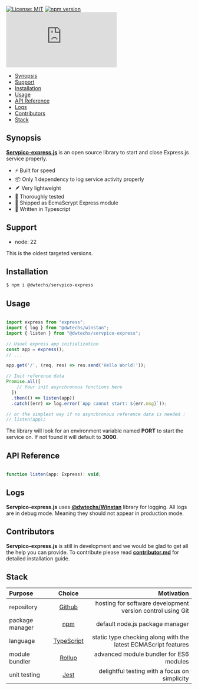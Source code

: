 
[![License: MIT](https://img.shields.io/npm/l/@dwtechs/servpico-express.svg?color=brightgreen)](https://opensource.org/licenses/MIT)
[![npm version](https://badge.fury.io/js/%40dwtechs%2Fservpico-express.svg)](https://www.npmjs.com/package/@dwtechs/servpico-express)
[![last version release date](https://img.shields.io/github/release-date/DWTechs/Servpico-express.js)](https://www.npmjs.com/package/@dwtechs/servpico-express)


- [Synopsis](#synopsis)
- [Support](#support)
- [Installation](#installation)
- [Usage](#usage)
- [API Reference](#api-reference)
- [Logs](#logs)
- [Contributors](#contributors)
- [Stack](#stack)


## Synopsis

**[Servpico-express.js](https://github.com/DWTechs/Servpico-express.js)** is an open source library to start and close Express.js service properly.

- ⚡ Built for speed
- 📦 Only 1 dependency to log service activity properly
- 🪶 Very lightweight
- 🧪 Thoroughly tested
- 🚚 Shipped as EcmaScrypt Express module
- 📝 Written in Typescript


## Support

- node: 22

This is the oldest targeted versions.  


## Installation

```bash
$ npm i @dwtechs/servpico-express
```


## Usage

```javascript

import express from "express";
import { log } from "@dwtechs/winstan";
import { listen } from "@dwtechs/servpico-express";

// Usual express app initialization
const app = express();
// ...

app.get('/', (req, res) => res.send('Hello World!'));

// Init reference data
Promise.all([
    // Your init asynchronous functions here
  ])
  .then(() => listen(app))
  .catch((err) => log.error(`App cannot start: ${err.msg}`));

// or the simplest way if no asynchronous reference data is needed : 
// listen(app);

```

The library will look for an environment variable named **PORT** to start the service on.
If not found it will default to **3000**.


## API Reference

```javascript

function listen(app: Express): void;

```


## Logs

**Servpico-express.js** uses **[@dwtechs/Winstan](https://www.npmjs.com/package/@dwtechs/winstan)** library for logging.
All logs are in debug mode. Meaning they should not appear in production mode.


## Contributors

**Servpico-express.js** is still in development and we would be glad to get all the help you can provide.
To contribute please read **[contributor.md](https://github.com/DWTechs/Servpico-express.js/blob/main/contributor.md)** for detailed installation guide.


## Stack

| Purpose         |                    Choice                    |                                                     Motivation |
| :-------------- | :------------------------------------------: | -------------------------------------------------------------: |
| repository      |        [Github](https://github.com/)         |     hosting for software development version control using Git |
| package manager |     [npm](https://www.npmjs.com/get-npm)     |                                default node.js package manager |
| language        | [TypeScript](https://www.typescriptlang.org) | static type checking along with the latest ECMAScript features |
| module bundler  |      [Rollup](https://rollupjs.org)          |                        advanced module bundler for ES6 modules |
| unit testing    |          [Jest](https://jestjs.io/)          |                  delightful testing with a focus on simplicity |
